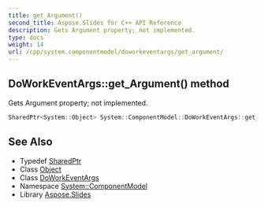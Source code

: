 ```yaml
---
title: get_Argument()
second_title: Aspose.Slides for C++ API Reference
description: Gets Argument property; not implemented.
type: docs
weight: 14
url: /cpp/system.componentmodel/doworkeventargs/get_argument/
---
```

## DoWorkEventArgs::get_Argument() method


Gets Argument property; not implemented.

```cpp
SharedPtr<System::Object> System::ComponentModel::DoWorkEventArgs::get_Argument()
```

## See Also

* Typedef [SharedPtr](../../system/sharedptr/)
* Class [Object](../../system/object/)
* Class [DoWorkEventArgs](./)
* Namespace [System::ComponentModel](../)
* Library [Aspose.Slides](../../)